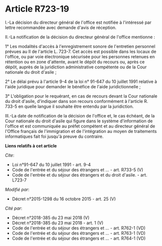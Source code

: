 # Article R723-19

I.-La décision du directeur général de l'office est notifiée à l'intéressé par lettre recommandée avec demande d'avis de
réception. 

II.-La notification de la décision du directeur général de l'office mentionne : 

1° Les modalités d'accès à l'enregistrement sonore de l'entretien personnel prévues au II de l'article L. 723-7. Cet accès
est possible dans les locaux de l'office, ou par voie électronique sécurisée pour les personnes retenues en rétention ou en
zone d'attente, avant le dépôt du recours ou, après ce dépôt, auprès de la juridiction administrative compétente ou de la
Cour nationale du droit d'asile ; 

2° Le délai prévu à l'article 9-4 de la loi n° 91-647 du 10 juillet 1991 relative à l'aide juridique pour demander le
bénéfice de l'aide juridictionnelle ; 

3° L'obligation pour le requérant, en cas de recours devant la Cour nationale du droit d'asile, d'indiquer dans son recours
conformément à l'article R. 733-5 en quelle langue il souhaite être entendu par la juridiction. 

III.-La date de notification de la décision de l'office et, le cas échéant, de la Cour nationale du droit d'asile qui figure
dans le système d'information de l'office et est communiquée au préfet compétent et au directeur général de l'Office français
de l'immigration et de l'intégration au moyen de traitements informatiques fait foi jusqu'à preuve du contraire.

**Liens relatifs à cet article**

_Cite_:

  - Loi n°91-647 du 10 juillet 1991 - art. 9-4
  - Code de l'entrée et du séjour des étrangers et ... - art. R733-5 (V)
  - Code de l'entrée et du séjour des étrangers et du droit d'asile. - art. L723-7

_Modifié par_:

  - Décret n°2015-1298 du 16 octobre 2015 - art. 25 (V)

_Cité par_:

  - Décret n°2018-385 du 23 mai 2018 (V)
  - Décret n°2018-385 du 23 mai 2018 - art. 1 (V)
  - Code de l'entrée et du séjour des étrangers et ... - art. R762-1 (VD)
  - Code de l'entrée et du séjour des étrangers et ... - art. R763-1 (VD)
  - Code de l'entrée et du séjour des étrangers et ... - art. R764-1 (VD)
